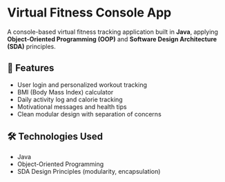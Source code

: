 # Virtual Fitness Console App

A console-based virtual fitness tracking application built in **Java**, applying **Object-Oriented Programming (OOP)** and **Software Design Architecture (SDA)** principles.

## 🚀 Features
- User login and personalized workout tracking
- BMI (Body Mass Index) calculator
- Daily activity log and calorie tracking
- Motivational messages and health tips
- Clean modular design with separation of concerns

## 🛠️ Technologies Used
- Java
- Object-Oriented Programming
- SDA Design Principles (modularity, encapsulation)
